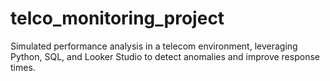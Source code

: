 # telco_monitoring_project
Simulated performance analysis in a telecom environment, leveraging Python, SQL, and Looker Studio to detect anomalies and improve response times.
